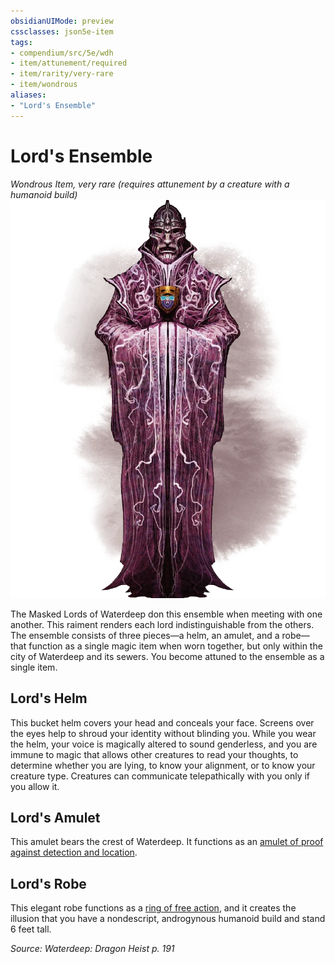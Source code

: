 ```yaml
---
obsidianUIMode: preview
cssclasses: json5e-item
tags:
- compendium/src/5e/wdh
- item/attunement/required
- item/rarity/very-rare
- item/wondrous
aliases: 
- "Lord's Ensemble"
---
```

# Lord's Ensemble
*Wondrous Item, very rare (requires attunement by a creature with a humanoid build)*  
![](https://raw.githubusercontent.com/5etools-mirror-2/5etools-img/main/items/WDH/Lord%27s%20Ensemble.webp#right)  


The Masked Lords of Waterdeep don this ensemble when meeting with one another. This raiment renders each lord indistinguishable from the others. The ensemble consists of three pieces—a helm, an amulet, and a robe—that function as a single magic item when worn together, but only within the city of Waterdeep and its sewers. You become attuned to the ensemble as a single item.

## Lord's Helm

This bucket helm covers your head and conceals your face. Screens over the eyes help to shroud your identity without blinding you. While you wear the helm, your voice is magically altered to sound genderless, and you are immune to magic that allows other creatures to read your thoughts, to determine whether you are lying, to know your alignment, or to know your creature type. Creatures can communicate telepathically with you only if you allow it.

## Lord's Amulet

This amulet bears the crest of Waterdeep. It functions as an [amulet of proof against detection and location](/3-Mechanics/CLI/items/amulet-of-proof-against-detection-and-location.md).

## Lord's Robe

This elegant robe functions as a [ring of free action](/3-Mechanics/CLI/items/ring-of-free-action.md), and it creates the illusion that you have a nondescript, androgynous humanoid build and stand 6 feet tall.

*Source: Waterdeep: Dragon Heist p. 191*